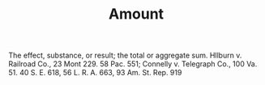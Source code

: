 ---
title: Amount
letter: A
permalink: "/definitions/amount.html"
body: The effect, substance, or result; the total or aggregate sum. Hllburn v. Railroad
  Co., 23 Mont 229. 58 Pac. 551; Connelly v. Telegraph Co., 100 Va. 51. 40 S. E. 618,
  56 L. R. A. 663, 93 Am. St. Rep. 919
published_at: '2018-07-07'
layout: post
---